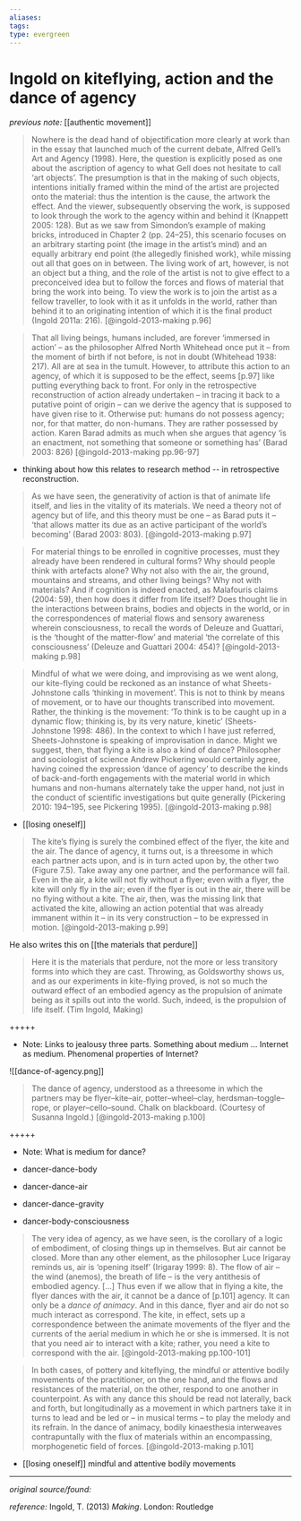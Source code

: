 ```yaml
---
aliases: 
tags: 
type: evergreen
---
```


# Ingold on kiteflying, action and the dance of agency

_previous note:_ [[authentic movement]]

> Nowhere is the dead hand of objectification more clearly at work than in the essay that launched much of the current debate, Alfred Gell’s Art and Agency (1998). Here, the question is explicitly posed as one about the ascription of agency to what Gell does not hesitate to call ‘art objects’. The presumption is that in the making of such objects, intentions initially framed within the mind of the artist are projected onto the material: thus the intention is the cause, the artwork the effect. And the viewer, subsequently observing the work, is supposed to look through the work to the agency within and behind it (Knappett 2005: 128). But as we saw from Simondon’s example of making bricks, introduced in Chapter 2 (pp. 24–25), this scenario focuses on an arbitrary starting point (the image in the artist’s mind) and an equally arbitrary end point (the allegedly finished work), while missing out all that goes on in between. The living work of art, however, is not an object but a thing, and the role of the artist is not to give effect to a preconceived idea but to follow the forces and flows of material that bring the work into being. To view the work is to join the artist as a fellow traveller, to look with it as it unfolds in the world, rather than behind it to an originating intention of which it is the final product (Ingold 2011a: 216). [@ingold-2013-making p.96]

> That all living beings, humans included, are forever ‘immersed in action’ – as the philosopher Alfred North Whitehead once put it – from the moment of birth if not before, is not in doubt (Whitehead 1938: 217). All are at sea in the tumult. However, to attribute this action to an agency, of which it is supposed to be the effect, seems [p.97] like putting everything back to front. For only in the retrospective reconstruction of action already undertaken – in tracing it back to a putative point of origin – can we derive the agency that is supposed to have given rise to it. Otherwise put: humans do not possess agency; nor, for that matter, do non-humans. They are rather possessed by action. Karen Barad admits as much when she argues that agency ‘is an enactment, not something that someone or something has’ (Barad 2003: 826)  [@ingold-2013-making pp.96-97]

- thinking about how this relates to research method -- in retrospective reconstruction.

> As we have seen, the generativity of action is that of animate life itself, and lies in the vitality of its materials. We need a theory not of agency but of life, and this theory must be one – as Barad puts it – ‘that allows matter its due as an active participant of the world’s becoming’ (Barad 2003: 803).  [@ingold-2013-making p.97]

> For material things to be enrolled in cognitive processes, must they already have been rendered in cultural forms? Why should people think with artefacts alone? Why not also with the air, the ground, mountains and streams, and other living beings? Why not with materials? And if cognition is indeed enacted, as Malafouris claims (2004: 59), then how does it differ from life itself? Does thought lie in the interactions between brains, bodies and objects in the world, or in the correspondences of material flows and sensory awareness wherein consciousness, to recall the words of Deleuze and Guattari, is the ‘thought of the matter-flow’ and material ‘the correlate of this consciousness’ (Deleuze and Guattari 2004: 454)? [@ingold-2013-making p.98]

> Mindful of what we were doing, and improvising as we went along, our kite-flying could be reckoned as an instance of what Sheets-Johnstone calls ‘thinking in movement’. This is not to think by means of movement, or to have our thoughts transcribed into movement. Rather, the thinking is the movement: ‘To think is to be caught up in a dynamic flow; thinking is, by its very nature, kinetic’ (Sheets-Johnstone 1998: 486). In the context to which I have just referred, Sheets-Johnstone is speaking of improvisation in dance. Might we suggest, then, that flying a kite is also a kind of dance? Philosopher and sociologist of science Andrew Pickering would certainly agree, having coined the expression ‘dance of agency’ to describe the kinds of back-and-forth engagements with the material world in which humans and non-humans alternately take the upper hand, not just in the conduct of scientific investigations but quite generally (Pickering 2010: 194–195, see Pickering 1995). [@ingold-2013-making p.98]

- [[losing oneself]]

> The kite’s flying is surely the combined effect of the flyer, the kite and the air. The dance of agency, it turns out, is a threesome in which each partner acts upon, and is in turn acted upon by, the other two (Figure 7.5). Take away any one partner, and the performance will fail. Even in the air, a kite will not fly without a flyer; even with a flyer, the kite will only fly in the air; even if the flyer is out in the air, there will be no flying without a kite. The air, then, was the missing link that activated the kite, allowing an action potential that was already immanent within it – in its very construction – to be expressed in motion. [@ingold-2013-making p.99]

He also writes this on [[the materials that perdure]]

> Here it is the materials that perdure, not the more or less transitory forms into which they are cast. Throwing, as Goldsworthy shows us, and as our experiments in kite-flying proved, is not so much the outward effect of an embodied agency as the propulsion of animate being as it spills out into the world. Such, indeed, is the propulsion of life itself. (Tim Ingold, Making)

+++++ 
- Note: Links to jealousy three parts. Something about medium ... Internet as medium. Phenomenal properties of Internet?
 
![[dance-of-agency.png]]

> The dance of agency, understood as a threesome in which the partners may be flyer–kite–air, potter–wheel–clay, herdsman–toggle–rope, or player–cello–sound. Chalk on blackboard. (Courtesy of Susanna Ingold.) [@ingold-2013-making p.100]

+++++ 
- Note: What is medium for dance?

- dancer-dance-body
- dancer-dance-air
- dancer-dance-gravity
- dancer-body-consciousness

> The very idea of agency, as we have seen, is the corollary of a logic of embodiment, of closing things up in themselves. But air cannot be closed. More than any other element, as the philosopher Luce Irigaray reminds us, air is ‘opening itself’ (Irigaray 1999: 8). The flow of air – the wind (anemos), the breath of life – is the very antithesis of embodied agency. [...] Thus even if we allow that in flying a kite, the flyer dances with the air, it cannot be a dance of [p.101] agency. It can only be a _dance of animacy_. And in this dance, flyer and air do not so much interact as correspond. The kite, in effect, sets up a correspondence between the animate movements of the flyer and the currents of the aerial medium in which he or she is immersed. It is not that you need air to interact with a kite; rather, you need a kite to correspond with the air. [@ingold-2013-making pp.100-101]


> In both cases, of pottery and kiteflying, the mindful or attentive bodily movements of the practitioner, on the one hand, and the flows and resistances of the material, on the other, respond to one another in counterpoint. As with any dance this should be read not laterally, back and forth, but longitudinally as a movement in which partners take it in turns to lead and be led or – in musical terms – to play the melody and its refrain. In the dance of animacy, bodily kinaesthesia interweaves contrapuntally with the flux of materials within an encompassing, morphogenetic field of forces. [@ingold-2013-making p.101]

- [[losing oneself]] mindful and attentive bodily movements

 
---

_original source/found:_ 

_reference:_ Ingold, T. (2013) _Making_. London: Routledge



